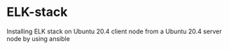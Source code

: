 # ELK-stack
Installing ELK stack on Ubuntu 20.4 client node from a Ubuntu 20.4 server node by using ansible
